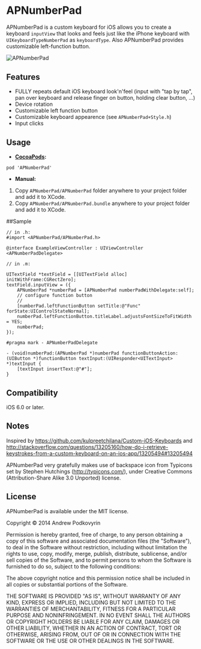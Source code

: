 APNumberPad
==========

APNumberPad is a custom keyboard for iOS allows you to create a keyboard `inputView` that looks and feels just like the iPhone keyboard with `UIKeyboardTypeNumberPad` as `keyboardType`. Also APNumberPad provides customizable left-function button.

<img src="https://raw.github.com/podkovyrin/APNumberPad/master/apnumberpad_demo.gif" alt="APNumberPad" title="APNumberPad demo" style="display:block; margin: 10px auto 30px auto; align:center"/>

## Features
 - FULLY repeats default iOS keyboard look'n'feel (input with "tap by tap", pan over keyboard and release finger on button, holding clear button, ...)
 - Device rotation
 - Customizable left function button
 - Customizable keyboard appearence (see `APNumberPad+Style.h`)
 - Input clicks

## Usage
 - **[CocoaPods](http://cocoapods.org):**
```
pod 'APNumberPad'
```
 - **Manual:**
1. Copy `APNumberPad/APNumberPad` folder anywhere to your project folder and add it to XCode.
2. Copy `APNumberPad/APNumberPad.bundle` anywhere to your project folder and add it to XCode.

##Sample

```obj-c
// in .h:
#import <APNumberPad/APNumberPad.h>

@interface ExampleViewController : UIViewController <APNumberPadDelegate>

// in .m:

UITextField *textField = [[UITextField alloc] initWithFrame:CGRectZero];
textField.inputView = ({
    APNumberPad *numberPad = [APNumberPad numberPadWithDelegate:self];
    // configure function button
    //
    [numberPad.leftFunctionButton setTitle:@"Func" forState:UIControlStateNormal];
    numberPad.leftFunctionButton.titleLabel.adjustsFontSizeToFitWidth = YES;
    numberPad;
});

#pragma mark - APNumberPadDelegate

- (void)numberPad:(APNumberPad *)numberPad functionButtonAction:(UIButton *)functionButton textInput:(UIResponder<UITextInput> *)textInput {
    [textInput insertText:@"#"];
}
```

## Compatibility
iOS 6.0 or later.

## Notes
Inspired by https://github.com/kulpreetchilana/Custom-iOS-Keyboards and http://stackoverflow.com/questions/13205160/how-do-i-retrieve-keystrokes-from-a-custom-keyboard-on-an-ios-app/13205494#13205494

APNumberPad very gratefully makes use of backspace icon from Typicons set by Stephen Hutchings (http://typicons.com/), under Creative Commons (Attribution-Share Alike 3.0 Unported) license.

## License

APNumberPad is available under the MIT license.

Copyright © 2014 Andrew Podkovyrin

Permission is hereby granted, free of charge, to any person obtaining a copy
of this software and associated documentation files (the "Software"), to deal
in the Software without restriction, including without limitation the rights
to use, copy, modify, merge, publish, distribute, sublicense, and/or sell
copies of the Software, and to permit persons to whom the Software is
furnished to do so, subject to the following conditions:

The above copyright notice and this permission notice shall be included
in all copies or substantial portions of the Software.

THE SOFTWARE IS PROVIDED "AS IS", WITHOUT WARRANTY OF ANY KIND, EXPRESS OR
IMPLIED, INCLUDING BUT NOT LIMITED TO THE WARRANTIES OF MERCHANTABILITY,
FITNESS FOR A PARTICULAR PURPOSE AND NONINFRINGEMENT. IN NO EVENT SHALL THE
AUTHORS OR COPYRIGHT HOLDERS BE LIABLE FOR ANY CLAIM, DAMAGES OR OTHER
LIABILITY, WHETHER IN AN ACTION OF CONTRACT, TORT OR OTHERWISE, ARISING FROM,
OUT OF OR IN CONNECTION WITH THE SOFTWARE OR THE USE OR OTHER DEALINGS IN
THE SOFTWARE.
